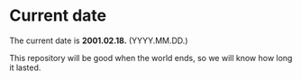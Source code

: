 # Current date

The current date is **2001.02.18.** (YYYY.MM.DD.)

This repository will be good when the world ends, so we will know how long it lasted.
